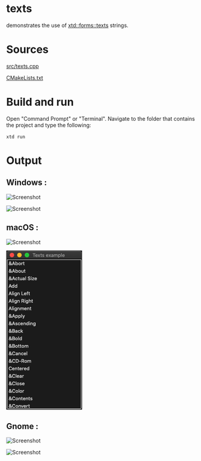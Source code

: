 # texts

demonstrates the use of [xtd::forms::texts](../../../src/xtd_forms/include/xtd/forms/texts.hpp) strings.

# Sources

[src/texts.cpp](src/texts.cpp)

[CMakeLists.txt](CMakeLists.txt)

# Build and run

Open "Command Prompt" or "Terminal". Navigate to the folder that contains the project and type the following:

```shell
xtd run
```

# Output

## Windows :

![Screenshot](../../../docs/pictures/examples/texts_w.png)

![Screenshot](../../../docs/pictures/examples/texts_wd.png)

## macOS :

![Screenshot](../../../docs/pictures/examples/texts_m.png)

![Screenshot](../../../docs/pictures/examples/texts_md.png)

## Gnome :

![Screenshot](../../../docs/pictures/examples/texts_g.png)

![Screenshot](../../../docs/pictures/examples/texts_gd.png)
